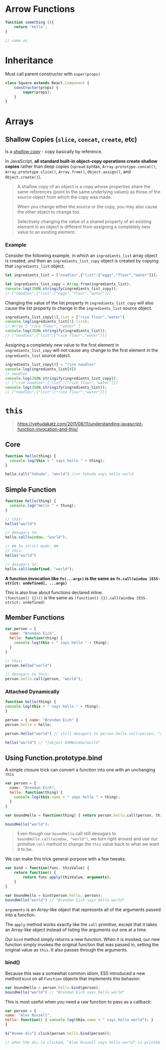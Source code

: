 # Arrow Functions
```js
function something (){
    return 'hello';
}

// same as 


```

# Inheritance
Must call parent constructor with `super(props)`
```js
class Square extends React.Component {
    constructor(props) {
        super(props);
    }
}
```

# Arrays 
## Shallow Copies (`slice`, `concat`, `create`, etc) 
Is a _[shallow copy](https://developer.mozilla.org/en-US/docs/Glossary/Shallow_copy)_ - copy basically by reference.

In JavaScript, **all standard built-in object-copy operations create shallow copies** rather than deep copies (`spread` syntax, `Array.prototype.concat()`, `Array.prototype.slice()`, `Array.from()`, `Object.assign()`, and `Object.create()`).

> A shallow copy of an object is a copy whose properties share the same references (point to the same underlying values) as those of the source object from which the copy was made.
>
> When you change either the source or the copy, you may also cause the other object to change too.
>
> Selectively changing the value of a shared property of an existing element in an object is different from assigning a completely new value to an existing element.

### Example
Consider the following example, in which an `ingredients_list` array object is created, and then an `ingredients_list_copy` object is created by copying that `ingredients_list` object.
```js
let ingredients_list = ["noodles",{"list":["eggs","flour","water"]}];

let ingredients_list_copy = Array.from(ingredients_list);
console.log(JSON.stringify(ingredients_list_copy));
// ["noodles",{"list":["eggs","flour","water"]}]
```

Changing the value of the list property in `ingredients_list_copy` will also cause the list property to change in the `ingredients_list` source object.

```js
ingredients_list_copy[1].list = ["rice flour","water"]
console.log(ingredients_list[1].list);
// Array [ "rice flour", "water" ]
console.log(JSON.stringify(ingredients_list));
// ["noodles",{"list":["rice flour","water"]}]
```

Assigning a completely new value to the first element in `ingredients_list_copy` will not cause any change to the first element in the `ingredients_list` source object.
```js
ingredients_list_copy[0] = "rice noodles"
console.log(ingredients_list[0])
// noodles
console.log(JSON.stringify(ingredients_list_copy));
// ["rice noodles",{"list":["rice flour","water"]}]
console.log(JSON.stringify(ingredients_list));
// ["noodles",{"list":["rice flour","water"]}]
```

# `this`
> https://yehudakatz.com/2011/08/11/understanding-javascript-function-invocation-and-this/

## Core
```js
function hello(thing) {
  console.log(this + " says hello " + thing);
}

hello.call("Yehuda", "world") //=> Yehuda says hello world
```

## Simple Function
```js
function hello(thing) {
  console.log("Hello " + thing);
}

// this:
hello("world")

// desugars to:
hello.call(window, "world");

// ## In strict mode: ##
// this:
hello("world")

// desugars to:
hello.call(undefined, "world");
```

**A function invocation like `fn(...args)` is the same as `fn.call(window [ES5-strict: undefined], ...args)`**

This is also true about functions declared inline:  
`(function() {})()` is the same as `(function() {}).call(window [ES5-strict: undefined)`

## Member Functions
```js
var person = {
  name: "Brendan Eich",
  hello: function(thing) {
    console.log(this + " says hello " + thing);
  }
}

// this:
person.hello("world")

// desugars to this:
person.hello.call(person, "world");
```

### Attached Dynamically
```js
function hello(thing) {
console.log(this + " says hello " + thing);
}

person = { name: "Brendan Eich" }
person.hello = hello;

person.hello("world") // still desugars to person.hello.call(person, "world")

hello("world") // "[object DOMWindow]world"
```

## Using Function.prototype.bind
A simple closure trick can convert a function into one with an unchanging `this`
```js
var person = {
  name: "Brendan Eich",
  hello: function(thing) {
    console.log(this.name + " says hello " + thing);
  }
}

var boundHello = function(thing) { return person.hello.call(person, thing); }

boundHello("world");
```
> Even though our `boundHello` call still desugars to `boundHello.call(window, "world")`, we turn right around and use our primitive `call` method to change the `this` value back to what we want it to be.

We can make this trick general-purpose with a few tweaks:
```js
var bind = function(func, thisValue) {
    return function() {
        return func.apply(thisValue, arguments);
    }
}

var boundHello = bind(person.hello, person);
boundHello("world") // "Brendan Eich says hello world"
```

`arguments` is an Array-like object that represents all of the arguments passed into a function. 

The `apply` method works exactly like the `call` primitive, except that it takes an Array-like object instead of listing the arguments out one at a time.

Our `bind` method simply returns a new function. When it is invoked, our new function simply invokes the original function that was passed in, setting the original value as `this`. It also passes through the arguments.

### bind()
Because this was a somewhat common idiom, ES5 introduced a new method `bind` on all `Function` objects that implements this behavior:
```js
var boundHello = person.hello.bind(person);
boundHello("world") // "Brendan Eich says hello world"
```

This is most useful when you need a raw function to pass as a callback:
```js
var person = {
name: "Alex Russell",
hello: function() { console.log(this.name + " says hello world"); }
}

$("#some-div").click(person.hello.bind(person));

// when the div is clicked, "Alex Russell says hello world" is printed
```